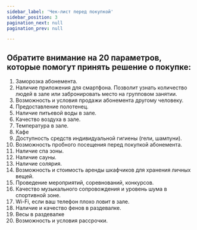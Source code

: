 ```yaml
---
sidebar_label: 'Чек-лист перед покупкой'
sidebar_position: 3
pagination_next: null
pagination_prev: null

---
```


## Обратите внимание на 20 параметров, которые помогут принять решение о покупке:
1. Заморозка абонемента.
2. Наличие приложения для смартфона. Позволит узнать количество людей в зале или забронировать место на групповом занятии.
3. Возможность и условия продажи абонемента другому человеку.
4. Предоставление полотенец.
5. Наличие питьевой воды в зале.
6. Качество воздуха в зале.
7. Температура в зале.
8. Кафе
9. Доступность средств индивидуальной гигиены (гели, шампуни).
10. Возможность пробного посещения перед покупкой абонемента.
11. Наличие спа зоны.
12. Наличие сауны.
13. Наличие солярия.
14. Возможность и стоимость аренды шкафчиков для хранения личных вещей.
15. Проведение мероприятий, соревнований, конкурсов.
16. Качество музыкального сопровождения и уровень шума в спортивной зоне.
17. Wi-Fi, если ваш телефон плохо ловит в зале.
18. Наличие и качество фенов в раздевалке.
19. Весы в раздевалке
20. Возможность и условия рассрочки.
